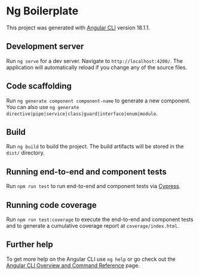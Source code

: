# Ng Boilerplate

This project was generated with [Angular CLI](https://github.com/angular/angular-cli) version 18.1.1.

## Development server

Run `ng serve` for a dev server. Navigate to `http://localhost:4200/`. The application will automatically reload if you change any of the source files.

## Code scaffolding

Run `ng generate component component-name` to generate a new component. You can also use `ng generate directive|pipe|service|class|guard|interface|enum|module`.

## Build

Run `ng build` to build the project. The build artifacts will be stored in the `dist/` directory.

## Running end-to-end and component tests

Run `npm run test` to run end-to-end and component tests via [Cypress](https://www.cypress.io).

## Running code coverage

Run `npm run test:coverage` to execute the end-to-end and component tests and to generate a cumulative coverage report at `coverage/index.html`.

## Further help

To get more help on the Angular CLI use `ng help` or go check out the [Angular CLI Overview and Command Reference](https://angular.dev/tools/cli) page.
